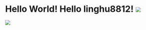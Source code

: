 # Hello World! Hello linghu8812! ![](https://visitor-badge.glitch.me/badge?page_id=linghu8812)

![](https://github-readme-stats.vercel.app/api?username=linghu8812)
